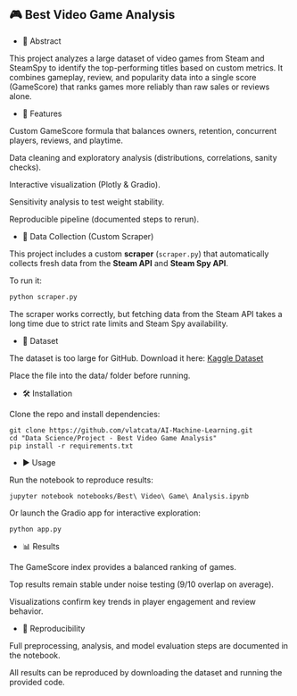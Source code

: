 ## 🎮 Best Video Game Analysis

- 📌 Abstract

This project analyzes a large dataset of video games from Steam and SteamSpy to identify the top-performing titles based on custom metrics. It combines gameplay, review, and popularity data into a single score (GameScore) that ranks games more reliably than raw sales or reviews alone.

- 🚀 Features

Custom GameScore formula that balances owners, retention, concurrent players, reviews, and playtime.

Data cleaning and exploratory analysis (distributions, correlations, sanity checks).

Interactive visualization (Plotly & Gradio).

Sensitivity analysis to test weight stability.

Reproducible pipeline (documented steps to rerun).

- 🔄 Data Collection (Custom Scraper)

This project includes a custom **scraper** (`scraper.py`) that automatically collects fresh data from the **Steam API** and **Steam Spy API**.  

To run it:
```bash
python scraper.py
```

The scraper works correctly, but fetching data from the Steam API takes a long time due to strict rate limits and Steam Spy availability.

- 📂 Dataset

The dataset is too large for GitHub.
Download it here: [Kaggle Dataset](https://www.kaggle.com/datasets/fronkongames/steam-games-dataset/data)

Place the file into the data/ folder before running.

- 🛠️ Installation

Clone the repo and install dependencies:

```
git clone https://github.com/vlatcata/AI-Machine-Learning.git
cd "Data Science/Project - Best Video Game Analysis"
pip install -r requirements.txt
```

- ▶️ Usage

Run the notebook to reproduce results:

```
jupyter notebook notebooks/Best\ Video\ Game\ Analysis.ipynb
```

Or launch the Gradio app for interactive exploration:

```
python app.py
```

- 📊 Results

The GameScore index provides a balanced ranking of games.

Top results remain stable under noise testing (9/10 overlap on average).

Visualizations confirm key trends in player engagement and review behavior.

- 📑 Reproducibility

Full preprocessing, analysis, and model evaluation steps are documented in the notebook.

All results can be reproduced by downloading the dataset and running the provided code.
